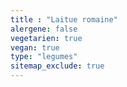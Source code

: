 ```yaml
---
title : "Laitue romaine"
alergene: false
vegetarien: true
vegan: true
type: "legumes"
sitemap_exclude: true
--- 
```

